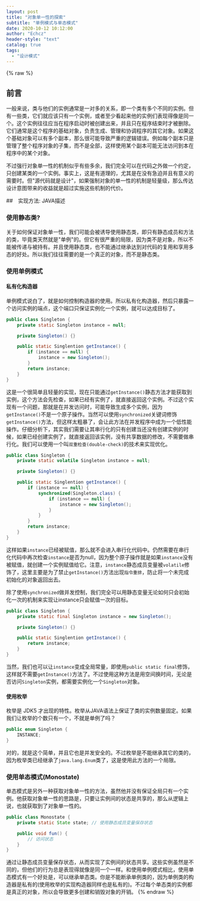 ```yaml
---
layout: post
title: "对象单一性的探索"
subtitle: "单例模式与单态模式"
date: 2020-10-12 10:12:00
author: "Echcz"
header-style: "text"
catalog: true
tags:
  - "设计模式"
---
```

{% raw %}
## 前言

一般来说，类与他们的实例通常是一对多的关系，即一个类有多个不同的实例。但有一些类，它们就应该只有一个实例，或者至少看起来他的实例们表现得像是同一个。这个实例往往应当在程序启动时被创建出来，并且只在程序结束时才被删除。它们通常是这个程序的基础对象，负责生成、管理和协调程序的其它对象。如果这个基础对象可以有多个副本，那么很可能导致严重的逻辑错误。例如每个副本只是管理了整个程序对象的子集，而不是全部，这样使用某个副本可能无法访问到本在程序中的某个对象。

不过强行对象单一性的机制似乎有些多余，我们完全可以在代码之外做一个约定，只创建某类的一个实例。事实上，这是有道理的，尤其是在没有急迫并且有意义的需要时。但"源代码就是设计"，如果强制对象的单一性的机制是轻量级，那么传达设计意图带来的收益就是超过实施这些机制的代价。

##　实现方法: JAVA描述

### 使用静态类?

关于如何保证对象单一性，我们可能会被诱导使用静态类，即只有静态成员和方法的类，毕竟类天然就是"单例"的。但它有很严重的局限，因为类不是对象，所以不能被传递与被持有。并且使用静态类，也不能通过继承达到对代码的复用和享用多态的好处。所以我们往往需要的是一个真正的对象，而不是静态类。

### 使用单例模式

#### 私有化构造器

单例模式说白了，就是如何控制构造器的使用。所以私有化构造器，然后只暴露一个访问实例的端点，这个端口只保证实例化一个实例，就可以达成目标了。

``` java
public class Singleton {
    private static Singleton instance = null;

    private Singleton() {}

    public static Singlention getInstance() {
        if (instance == null) {
            instance = new Singleton();
        }
        return instance;
    }
}
```

这是一个很简单且轻量的实现，现在只能通过`getInstance()`静态方法才能获取到实例，这个方法会先检查，如果已经有实例了，就直接返回这个实例。不过这个实现有一个问题，那就是在并发访问时，可能导致生成多个实例，因为`getInstance()`不是一个原子操作。当然可以使用`synchronized`关键词修饰`getInstance()`方法，但这样太粗暴了，会让此方法在并发程序中成为一个低性能操作。仔细分析下，其实我们需要让其串行化的只有创建当还没有创建实例的时候，如果已经创建实例了，就直接返回该实例，没有共享数据的修改，不需要做串行化。我们可以使用一个叫`双重检查(double-check)`的技术来实现优化。

``` java
public class Singleton {
    private static volatile Singleton instance = null;

    private Singleton() {}

    public static Singlention getInstance() {
        if (instance == null) {
            synchronized(Singleton.class) {
                if (instance == null) {
                    instance = new Singleton();
                }
            }
        }
        return instance;
    }
}
```

这样如果`instance`已经被赋值，那么就不会进入串行化代码中。仍然需要在串行化代码中再次检查`instance`是否为null，因为整个原子操作就是如果`instance`没有被赋值，就创建一个实例赋值给它。注意，`instance`静态成员变量被`volatile`修饰了，这里主要是为了禁止`getInstance()`方法出现`指令重排`，防止将一个未完成初始化的对象返回出去。

除了使用`synchronized`做并发控制，我们完全可以用静态变量无论如何只会初始化一次的机制来实现让instance只会赋值一次的目标。

``` java
public class Singleton {
    private static final Singleton instance = new Singleton();

    private Singleton() {}

    public static Singlention getInstance() {
        return instance;
    }
}
```

当然，我们也可以让`instance`变成全局常量，即使用`public static final`修饰，这样就不需要`getInstance()`方法了。不过使用这种方法是用空间换时间，无论是否访问`Singleton`实例，都需要实例化一个`Singleton`对象。

#### 使用枚举

枚举是 JDK5 才出现的特性。枚举从JAVA语法上保证了类的实例数量固定。如果我们让枚举的个数只有一个，不就是单例了吗？

``` java
public enum Singleton {
    INSTANCE;
}
```

对的，就是这个简单，并且它也是并发安全的。不过枚举是不能继承其它的类的，因为枚举类已经继承了`java.lang.Enum`类了，这是使用此方法的一个局限。

### 使用单态模式(Monostate)

单态模式是另外一种获取对象单一性的方法，虽然他并没有保证全局只有一个实例。他获取对象单一性的思路是，只要让实例间的状态是共享的，那么从逻辑上说，也就获取到了对象单一性的。

``` java
public class Monostate {
    private static State state; // 使用静态成员变量保存状态

    public void fun() {
        // 访问状态
    }
}
```

通过让静态成员变量保存状态，从而实现了实例间的状态共享。这些实例虽然是不同的，但他们的行为总是表现得就像是同一个一样。和使用单例模式相比，使用单态模式有一个好处是，可以继承单态类。你是不能断承单例类的，因为单例类的构造器是私有的(使用枚举的实现构造器同样也是私有的)。不过每个单态类的实例都是真正的对象，所以会导致更多创建和销毁对象的开销。
{% endraw %}